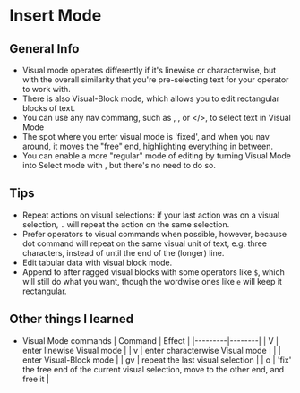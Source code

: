# Insert Mode

## General Info
- Visual mode operates differently if it's linewise or characterwise, but with the overall similarity that you're pre-selecting text for your operator to work with.
- There is also Visual-Block mode, which allows you to edit rectangular blocks of text.
- You can use any nav commang, such as <j>, <gg>, or </>, to select text in Visual Mode
- The spot where you enter visual mode is 'fixed', and when you nav around, it moves the "free" end, highlighting everything in between.
- You can enable a more "regular" mode of editing by turning Visual Mode into Select mode with <C-g>, but there's no need to do so.

## Tips
- Repeat actions on visual selections: if your last action was on a visual selection, `.` will repeat the action on the same selection.
- Prefer operators to visual commands when possible, however, because dot command will repeat on the same visual unit of text, e.g. three characters, instead of until the end of the (longer) line.
- Edit tabular data with visual block mode.
- Append to after ragged visual blocks with some operators like `$`, which will still do what you want, though the wordwise ones like `e` will keep it rectangular.

## Other things I learned

- Visual Mode commands
| Command | Effect |
|---------|--------|
| V       | enter linewise Visual mode |
| v       | enter characterwise Visual mode |
| <C-v>   | enter Visual-Block mode |
| gv      | repeat the last visual selection |
| o       | 'fix' the free end of the current visual selection, move to the other end, and free it |



